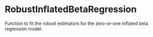 # RobustInflatedBetaRegression
Function to fit the robust estimators for the zero-or-one inflated beta regression model.
